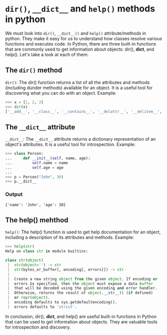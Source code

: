# `dir()`, `__dict__` and `help()` methods in python
We must look into `dir()`,  `__dict__()` and `help()` attribute/methods in python. They make it easy for us to understand how classes resolve various functions and executes code. 
In Python, there are three built-in functions that are commonly used to get information about objects: dir(), __dict__, and help(). Let's take a look at each of them:
## The `dir()` method
`dir()`: The dir() function returns a list of all the attributes and methods (including dunder methods) available for an object. It is a useful tool for discovering what you can do with an object.
Example:

```python
>>> x = [1, 2, 3]
>>> dir(x)
['__add__', '__class__', '__contains__', '__delattr__', '__delitem__', '__dir__', '__doc__', '__eq__', '__format__', '__ge__', '__getattribute__', '__getitem__', '__gt__', '__hash__', '__iadd__', '__imul__', '__init__', '__init_subclass__', '__iter__', '__le__', '__len__', '__lt__', '__mul__', '__ne__', '__new__', '__reduce__', '__reduce_ex__', '__repr__', '__reversed__', '__rmul__', '__setattr__', '__setitem__', '__sizeof__', '__str__', '__subclasshook__', 'append', 'clear', 'copy', 'count', 'extend', 'index', 'insert', 'pop', 'remove', 'reverse', 'sort']
```

## The `__dict__` attribute
``__dict__``: The `__dict__` attribute returns a dictionary representation of an object's attributes. It is a useful tool for introspection.
Example:

```python
>>> class Person:
...     def __init__(self, name, age):
...         self.name = name
...         self.age = age
...
>>> p = Person("John", 30)
>>> p.__dict__
```
### Output
```
{'name': 'John', 'age': 30}
```
## The help() mehthod
`help()`: The help() function is used to get help documentation for an object, including a description of its attributes and methods.
Example:

```python
>>> help(str)
Help on class str in module builtins:

class str(object)
 |  str(object='') -> str
 |  str(bytes_or_buffer[, encoding[, errors]]) -> str
 |
 |  Create a new string object from the given object. If encoding or
 |  errors is specified, then the object must expose a data buffer
 |  that will be decoded using the given encoding and error handler.
 |  Otherwise, returns the result of object.__str__() (if defined)
 |  or repr(object).
 |  encoding defaults to sys.getdefaultencoding().
 |  errors defaults to 'strict'.
   ```
In conclusion, dir(), __dict__, and help() are useful built-in functions in Python that can be used to get information about objects. They are valuable tools for introspection and discovery.
